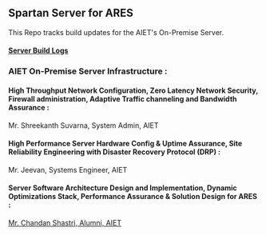 ## Spartan Server for ARES 

This Repo tracks build updates for the AIET's On-Premise Server.

#### <a href='https://chandanshastri.github.io/aiet_server/ares.html'> Server Build Logs </a>


### AIET On-Premise Server Infrastructure  :

#### High Throughput Network Configuration, Zero Latency  Network Security, Firewall administration, Adaptive Traffic channeling and Bandwidth Assurance :

Mr. Shreekanth Suvarna, 
System Admin, AIET

#### High Performance Server Hardware Config & Uptime Assurance, Site Reliability Engineering with Disaster Recovery Protocol (DRP) :

Mr. Jeevan, 
Systems Engineer, AIET

#### Server Software Architecture Design and Implementation,  Dynamic Optimizations Stack, Performance Assurance & Solution Design for ARES :

<a href='https://chandanshastri.github.io'>Mr. Chandan Shastri, 
Alumni, AIET</a>



